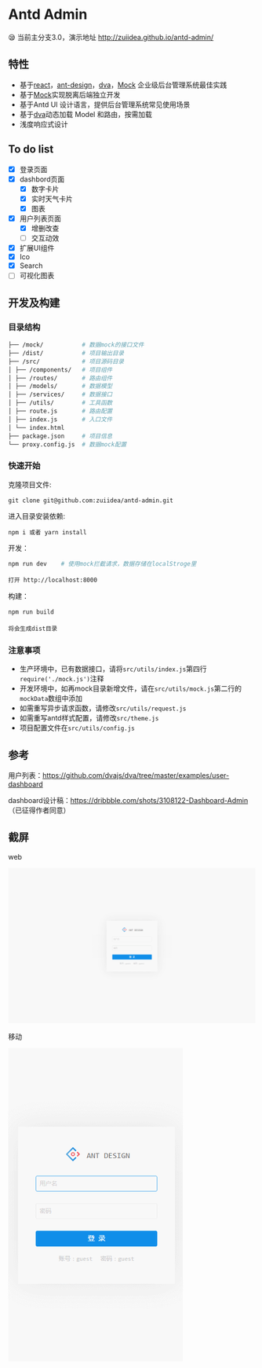 # Antd Admin

:sleepy: 当前主分支3.0，演示地址 http://zuiidea.github.io/antd-admin/

## 特性

- 基于[react](https://github.com/facebook/react)，[ant-design](https://github.com/ant-design/ant-design)，[dva](https://github.com/dvajs/dva)，[Mock](https://github.com/nuysoft/Mock) 企业级后台管理系统最佳实践
- 基于[Mock](https://github.com/nuysoft/Mock)实现脱离后端独立开发
- 基于Antd UI 设计语言，提供后台管理系统常见使用场景
- 基于[dva](https://github.com/dvajs/dva)动态加载 Model 和路由，按需加载
- 浅度响应式设计

## To do list
- [x] 登录页面
- [x] dashbord页面
  - [x] 数字卡片
  - [x] 实时天气卡片
  - [x] 图表
- [x] 用户列表页面
  - [x] 增删改查
  - [ ] 交互动效
- [x] 扩展UI组件
 - [x] Ico
 - [x] Search
- [ ] 可视化图表

## 开发及构建

### 目录结构

```bash
├── /mock/           # 数据mock的接口文件
├── /dist/           # 项目输出目录
├── /src/            # 项目源码目录
│ ├── /components/   # 项目组件
│ ├── /routes/       # 路由组件
│ ├── /models/       # 数据模型
│ ├── /services/     # 数据接口
│ ├── /utils/        # 工具函数
│ ├── route.js       # 路由配置
│ ├── index.js       # 入口文件
│ └── index.html     
├── package.json     # 项目信息
└── proxy.config.js  # 数据mock配置

```

### 快速开始

克隆项目文件:

```
git clone git@github.com:zuiidea/antd-admin.git
```

进入目录安装依赖:

```
npm i 或者 yarn install
```

开发：

```bash
npm run dev    # 使用mock拦截请求，数据存储在localStroge里

打开 http://localhost:8000
```


构建：

```bash
npm run build

将会生成dist目录
```

### 注意事项

- 生产环境中，已有数据接口，请将`src/utils/index.js`第四行 `require('./mock.js')`注释
- 开发环境中，如再mock目录新增文件，请在`src/utils/mock.js`第二行的`mockData`数组中添加
- 如需重写异步请求函数，请修改`src/utils/request.js`
- 如需重写antd样式配置，请修改`src/theme.js`
- 项目配置文件在`src/utils/config.js`


## 参考

用户列表：https://github.com/dvajs/dva/tree/master/examples/user-dashboard

dashboard设计稿：https://dribbble.com/shots/3108122-Dashboard-Admin （已征得作者同意）

## 截屏

web

![](assets/demo4.gif)

移动

![](assets/demo3.gif)
